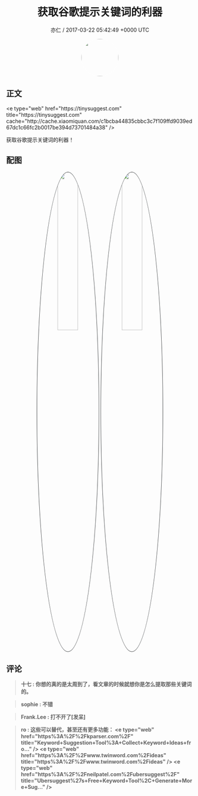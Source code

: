<h1 align="center">获取谷歌提示关键词的利器</h1>
<p align="center">
    <a>亦仁 / 2017-03-22 05:42:49 &#43;0000 UTC</a>
</p>

<div align="center">
    <img src="https://images.zsxq.com/Fn3NQqCN8nuGF86yZPXSbEsl0mb3?e=1590940799&amp;token=kIxbL07-8jAj8w1n4s9zv64FuZZNEATmlU_Vm6zD:pfbNc8W3hS0oYG_hyXXh_rHMHuc=" width="100" height="100" style="border:1px solid;border-radius:50%; color:#ffffff"/>
</div>

## 正文

<div>
&lt;e type=&#34;web&#34; href=&#34;https://tinysuggest.com&#34; title=&#34;https://tinysuggest.com&#34; cache=&#34;http://cache.xiaomiquan.com/c1bcba44835cbbc3c7f109ffd9039ed67dc1c66fc2b0017be394d73701484a38&#34; /&gt; 

获取谷歌提示关键词的利器！
</div>

## 配图
<div class="image" align="center">

<img src="https://images.zsxq.com/Fl9FDj9cdc-jYorrR-T5o-MFXnpZ?imageMogr2/auto-orient/thumbnail/800x/format/jpg/blur/1x0/quality/75&amp;e=1590940799&amp;token=kIxbL07-8jAj8w1n4s9zv64FuZZNEATmlU_Vm6zD:V1XyqWReQS8xjbStstCta0hMtPA=" width="33%" height="33%" style="border:1px solid;border-radius:50%; color:#3c3f41"/>

<img src="https://images.zsxq.com/FkmkUeiGQpDSQYTNKXVxOwofzNs7?imageMogr2/auto-orient/thumbnail/800x/format/jpg/blur/1x0/quality/75&amp;e=1590940799&amp;token=kIxbL07-8jAj8w1n4s9zv64FuZZNEATmlU_Vm6zD:d2RixvCtFGFKGO-Gh9aw7fRVl6M=" width="33%" height="33%" style="border:1px solid;border-radius:50%; color:#3c3f41"/>

</div>

## 评论

<div align="left">
<div>

<blockquote >
<span> <strong>十七 : 你想的真的是太周到了，看文章的时候就想你是怎么提取那些关键词的。 </strong></span>
</blockquote>

<blockquote >
<span> <strong>sophie : 不错 </strong></span>
</blockquote>

<blockquote >
<span> <strong>Frank.Lee : 打不开了[发呆] </strong></span>
</blockquote>

<blockquote >
<span> <strong>ro : 这些可以替代，甚至还有更多功能：
&lt;e type=&#34;web&#34; href=&#34;https%3A%2F%2Fkparser.com%2F&#34; title=&#34;Keyword&#43;Suggestion&#43;Tool%3A&#43;Collect&#43;Keyword&#43;Ideas&#43;fro...&#34; /&gt;
&lt;e type=&#34;web&#34; href=&#34;https%3A%2F%2Fwww.twinword.com%2Fideas&#34; title=&#34;https%3A%2F%2Fwww.twinword.com%2Fideas&#34; /&gt;
&lt;e type=&#34;web&#34; href=&#34;https%3A%2F%2Fneilpatel.com%2Fubersuggest%2F&#34; title=&#34;Ubersuggest%27s&#43;Free&#43;Keyword&#43;Tool%2C&#43;Generate&#43;More&#43;Sug...&#34; /&gt; </strong></span>
</blockquote>

</div>
</div>